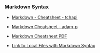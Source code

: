 

### Markdown Syntax 


* [Markdown - Cheatsheet - tchapi](https://github.com/tchapi/markdown-cheatsheet/blob/master/README.md)

* [Markdown Cheatsheet  - adam-p](https://github.com/adam-p/markdown-here/wiki/Markdown-Cheatsheet)

* [Markdown Cheatsheet PDF](https://guides.github.com/pdfs/markdown-cheatsheet-online.pdf)

* [Link to Local Files with Markdown Syntax](https://stackoverflow.com/questions/32563078/how-link-to-any-local-file-with-markdown-syntax)
